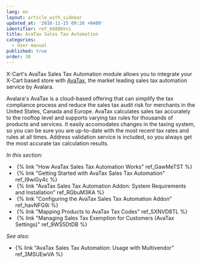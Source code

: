 ```yaml
---
lang: en
layout: article_with_sidebar
updated_at: '2016-11-15 09:26 +0400'
identifier: ref_6880bVvi
title: AvaTax Sales Tax Automation
categories:
  - User manual
published: true
order: 30
---
```



X-Cart's AvaTax Sales Tax Automation module allows you to integrate your X-Cart based store with [AvaTax](http://avlr.co/1EPeUtq), the market leading sales tax automation service by Avalara. 

Avalara's AvaTax is a cloud-based offering that can simplify the tax compliance process and reduce the sales tax audit risk for merchants in the United States, Canada and Europe. AvaTax calculates sales tax accurately to the rooftop level and supports varying tax rules for thousands of products and services. It easily accomodates changes in the taxing system, so you can be sure you are up-to-date with the most recent tax rates and rules at all times. Address validation service is included, so you always get the most accurate tax calculation results.

_In this section:_

*   {% link "How AvaTax Sales Tax Automation Works" ref_GawMeTST %}
*   {% link "Getting Started with AvaTax Sales Tax Automation" ref_I9wiGy4c %}
*   {% link "AvaTax Sales Tax Automation Addon: System Requirements and Installation" ref_RGbuM3KA %}
*   {% link "Configuring the AvaTax Sales Tax Automation Addon" ref_havNFG9i %}
*   {% link "Mapping Products to AvaTax Tax Codes" ref_SXNVD8TL %}
*   {% link "Managing Sales Tax Exemption for Customers (AvaTax Settings)" ref_9WS5DtDB %}

_See also:_

* {% link "AvaTax Sales Tax Automation: Usage with Multivendor" ref_3MSUEwVA %}
